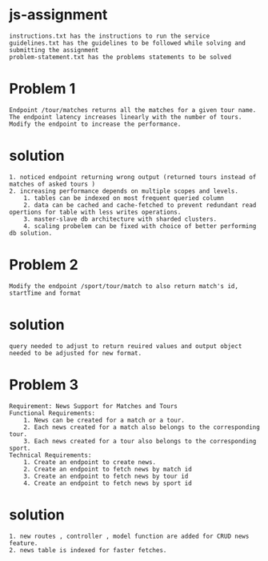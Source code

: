 # js-assignment

````
instructions.txt has the instructions to run the service
guidelines.txt has the guidelines to be followed while solving and submitting the assignment
problem-statement.txt has the problems statements to be solved
````

# Problem 1

```
Endpoint /tour/matches returns all the matches for a given tour name.
The endpoint latency increases linearly with the number of tours. Modify the endpoint to increase the performance.
```

# solution

    1. noticed endpoint returning wrong output (returned tours instead of matches of asked tours )
    2. increasing performance depends on multiple scopes and levels.
        1. tables can be indexed on most frequent queried column
        2. data can be cached and cache-fetched to prevent redundant read opertions for table with less writes operations.
        3. master-slave db architecture with sharded clusters.
        4. scaling probelem can be fixed with choice of better performing db solution.

# Problem 2

```
Modify the endpoint /sport/tour/match to also return match's id, startTime and format
```

# solution

    query needed to adjust to return reuired values and output object needed to be adjusted for new format.

# Problem 3

```
Requirement: News Support for Matches and Tours
Functional Requirements:
    1. News can be created for a match or a tour.
    2. Each news created for a match also belongs to the corresponding tour.
    3. Each news created for a tour also belongs to the corresponding sport.
Technical Requirements:
    1. Create an endpoint to create news.
    2. Create an endpoint to fetch news by match id
    3. Create an endpoint to fetch news by tour id
    4. Create an endpoint to fetch news by sport id
```

# solution

    1. new routes , controller , model function are added for CRUD news feature.
    2. news table is indexed for faster fetches.

